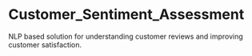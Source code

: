 # Customer_Sentiment_Assessment
NLP based solution for understanding customer reviews and improving customer satisfaction.
